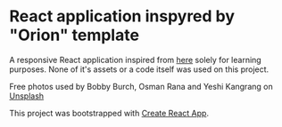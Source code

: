 # React application inspyred by "Orion" template

A responsive React application inspired from [here](https://www.free-css.com/free-css-templates/page223/orion) solely for learning purposes. None of it's assets or a code itself was used on this project.

Free photos used by Bobby Burch, Osman Rana and Yeshi Kangrang on [Unsplash](https://unsplash.com)

This project was bootstrapped with [Create React App](https://github.com/facebookincubator/create-react-app).
